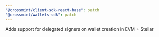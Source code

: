 ```yaml
---
"@crossmint/client-sdk-react-base": patch
"@crossmint/wallets-sdk": patch
---
```


Adds support for delegated signers on wallet creation in EVM + Stellar
